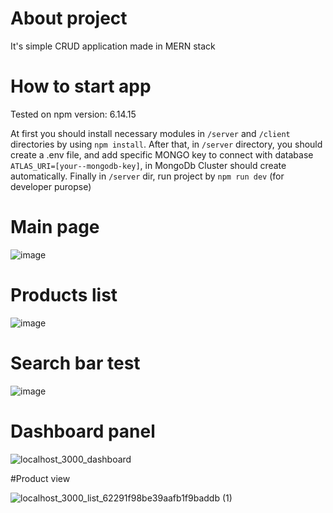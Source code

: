 # About project

It's simple CRUD application made in MERN stack

# How to start app
Tested on npm version: 6.14.15

At first you should install necessary modules in `/server` and `/client` directories by using `npm install`.
After that, in `/server` directory, you should create a .env file, and add specific MONGO key to connect with database `ATLAS_URI=[your--mongodb-key]`, in MongoDb Cluster should create automatically.
Finally in `/server` dir, run project by `npm run dev` (for developer puropse)


# Main page
![image](https://user-images.githubusercontent.com/47278535/175505340-00c475d6-f21d-4daf-9f23-8d03326aac84.png)

# Products list

![image](https://user-images.githubusercontent.com/47278535/175505439-8ab4f173-36e5-4490-be3a-768d57300cdb.png)

# Search bar test

![image](https://user-images.githubusercontent.com/47278535/175505512-48bfd223-15fc-448f-b068-d36d1ba80b36.png)

# Dashboard panel

![localhost_3000_dashboard](https://user-images.githubusercontent.com/47278535/175505737-2bc7b2c3-56b9-450e-83ba-0043707e68fe.png)

#Product view

![localhost_3000_list_62291f98be39aafb1f9baddb (1)](https://user-images.githubusercontent.com/47278535/175506182-a5ef7e6d-c734-4bf8-96bf-3caada8cfb1c.png)
